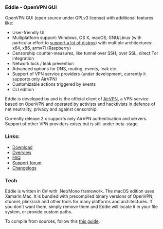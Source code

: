 ### Eddie - OpenVPN GUI

OpenVPN GUI (open source under GPLv3 license) with additional features like:
- User-friendly UI
- Multiplatform support: Windows, OS X, macOS, GNU/Linux (with particular effort to [support a lot of distros](https://airvpn.org/forum/35-client-software-platforms-environments/)) with multiple architectures: x64, x86, armv7i (Raspberry)
- Censorship counter-measures, like tunnel over SSH, over SSL, direct Tor integration
- Network lock / leak prevention
- Advanced options for DNS, routing, events, leak etc.
- Support of VPN service providers (under development, currently it supports only AirVPN)
- Customizable actions triggered by events
- CLI edition

Eddie is developed by and is the official client of [AirVPN](https://airvpn.org), a VPN service based on OpenVPN and operated by activists and hacktivists in defence of net neutrality, privacy and against censorship.

Currently release 2.x supports only AirVPN authentication and servers. Support of other VPN providers exists but is still under beta-stage.

### Links:

- [Download](https://airvpn.org/enter/)
- [Overview](https://airvpn.org/software/)
- [FAQ](https://airvpn.org/forum/34-client-software/)
- [Support forum](https://eddie.website/support/)
- [Changelogs](https://eddie.website/changelog/?software=client&format=html)

### Tech

Eddie is written in C# with .Net/Mono framework. The macOS edition uses Xamarin.Mac. It is bundled with precompiled binary versions of OpenVPN, stunnel, plink/ssh and other tools for many platforms and architectures. If you don't want them, simply remove them and Eddie will locate it in your file system, or provide custom paths.

To compile from sources, follow this [this guide](https://airvpn.org/topic/12760-how-can-i-compile-the-source-code/). 
